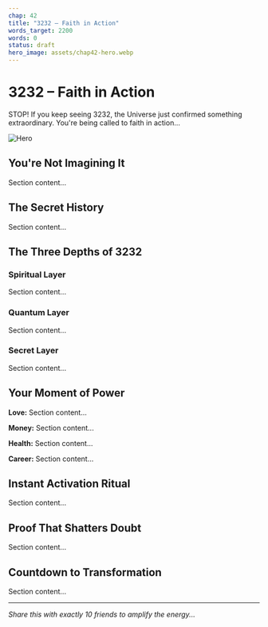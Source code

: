 ```yaml
---
chap: 42
title: "3232 – Faith in Action"
words_target: 2200
words: 0
status: draft
hero_image: assets/chap42-hero.webp
---
```


# 3232 – Faith in Action

STOP! If you keep seeing 3232, the Universe just confirmed something extraordinary. You're being called to faith in action...

![Hero](../assets/chap42-hero.webp)

## You're Not Imagining It

Section content...

## The Secret History

Section content...

## The Three Depths of 3232

### Spiritual Layer
Section content...

### Quantum Layer
Section content...

### Secret Layer
Section content...

## Your Moment of Power

**Love:** Section content...

**Money:** Section content...

**Health:** Section content...

**Career:** Section content...

## Instant Activation Ritual

Section content...

## Proof That Shatters Doubt

Section content...

## Countdown to Transformation

Section content...

---

*Share this with exactly 10 friends to amplify the energy...*
